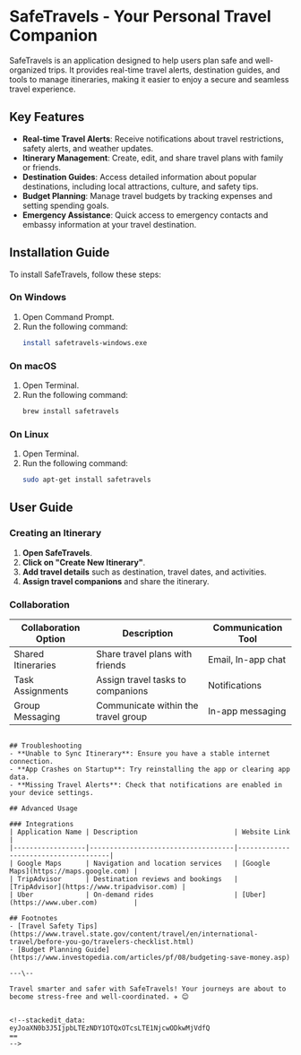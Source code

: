 # SafeTravels - Your Personal Travel Companion

SafeTravels is an application designed to help users plan safe and well-organized trips. It provides real-time travel alerts, destination guides, and tools to manage itineraries, making it easier to enjoy a secure and seamless travel experience.

## Key Features
- **Real-time Travel Alerts**: Receive notifications about travel restrictions, safety alerts, and weather updates.
- **Itinerary Management**: Create, edit, and share travel plans with family or friends.
- **Destination Guides**: Access detailed information about popular destinations, including local attractions, culture, and safety tips.
- **Budget Planning**: Manage travel budgets by tracking expenses and setting spending goals.
- **Emergency Assistance**: Quick access to emergency contacts and embassy information at your travel destination.

## Installation Guide
To install SafeTravels, follow these steps:

### On Windows
1. Open Command Prompt.
2. Run the following command:
   ```sh
   install safetravels-windows.exe
   ```

### On macOS
1. Open Terminal.
2. Run the following command:
   ```sh
   brew install safetravels
   ```

### On Linux
1. Open Terminal.
2. Run the following command:
   ```sh
   sudo apt-get install safetravels
   ```

## User Guide

### Creating an Itinerary
1. **Open SafeTravels**.
2. **Click on "Create New Itinerary"**.
3. **Add travel details** such as destination, travel dates, and activities.
4. **Assign travel companions** and share the itinerary.

### Collaboration
| Collaboration Option    | Description                      | Communication Tool    |
|-------------------------|----------------------------------|-----------------------|
| Shared Itineraries      | Share travel plans with friends  | Email, In-app chat    |
| Task Assignments        | Assign travel tasks to companions | Notifications         |
| Group Messaging         | Communicate within the travel group | In-app messaging      |


```

## Troubleshooting
- **Unable to Sync Itinerary**: Ensure you have a stable internet connection.
- **App Crashes on Startup**: Try reinstalling the app or clearing app data.
- **Missing Travel Alerts**: Check that notifications are enabled in your device settings.

## Advanced Usage

### Integrations
| Application Name | Description                        | Website Link                         |
|------------------|------------------------------------|--------------------------------------|
| Google Maps      | Navigation and location services   | [Google Maps](https://maps.google.com) |
| TripAdvisor      | Destination reviews and bookings   | [TripAdvisor](https://www.tripadvisor.com) |
| Uber             | On-demand rides                    | [Uber](https://www.uber.com)         |

## Footnotes
- [Travel Safety Tips](https://www.travel.state.gov/content/travel/en/international-travel/before-you-go/travelers-checklist.html)
- [Budget Planning Guide](https://www.investopedia.com/articles/pf/08/budgeting-save-money.asp)

---\--

Travel smarter and safer with SafeTravels! Your journeys are about to become stress-free and well-coordinated. ✈️ 😊


<!--stackedit_data:
eyJoaXN0b3J5IjpbLTEzNDY1OTQxOTcsLTE1NjcwODkwMjVdfQ
==
-->